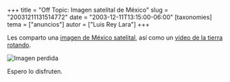 +++
title = "Off Topic: Imagen satelital de México"
slug = "20031211131514772"
date = "2003-12-11T13:15:00-06:00"
[taxonomies]
tema = ["anuncios"]
autor = ["Luis Rey Lara"]
+++

Les comparto una [imagen de México
satelital](http://luisrey.red-libre.org/datos/globe_west_2048.jpg), así como un
[vídeo de la tierra
rotando](http://luisrey.red-libre.org/datos/rotate_320.mpeg).

![Imagen perdida](/static/images/20031211131514772_1.jpg)

Espero lo disfruten.
